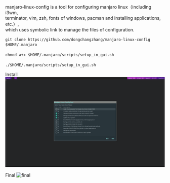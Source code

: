 
manjaro-linux-config is a tool for configuring manjaro linux（including i3wm, \
terminator, vim, zsh, fonts of windows, pacman and installing applications, etc.）, \
 which uses symbolic link to manage the files of configuration.


```shell
git clone https://github.com/dongchangzhang/manjaro-linux-config $HOME/.manjaro

chmod a+x $HOME/.manjaro/scripts/setup_in_gui.sh

./$HOME/.manjaro/scripts/setup_in_gui.sh

```

Install
![install](preview/install.png)


Final
![final](preview/mainWinow.png)




